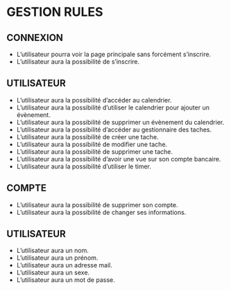 # GESTION RULES


## CONNEXION 

-	L’utilisateur pourra voir la page principale sans forcément s’inscrire.
-	L’utilisateur aura la possibilité de s’inscrire.


## UTILISATEUR 

-	L’utilisateur aura la possibilité d’accéder au calendrier.
-	L’utilisateur aura la possibilité d’utiliser le calendrier pour ajouter un évènement.
-	L’utilisateur aura la possibilité de supprimer un évènement du calendrier.
-	L’utilisateur aura la possibilité d’accéder au gestionnaire des taches.
-	L’utilisateur aura la possibilité de créer une tache.
-	L’utilisateur aura la possibilité de modifier une tache.
-	L’utilisateur aura la possibilité de supprimer une tache.
-	L’utilisateur aura la possibilité d’avoir une vue sur son compte bancaire.
-	L’utilisateur aura la possibilité d’utiliser le timer.


## COMPTE

-	L’utilisateur aura la possibilité de supprimer son compte.
-	L’utilisateur aura la possibilité de changer ses informations.


## UTILISATEUR 

-	L’utilisateur aura un nom.
-	L’utilisateur aura un prénom.
-	L’utilisateur aura un adresse mail.
-	L’utilisateur aura un sexe.
-	L’utilisateur aura un mot de passe.
